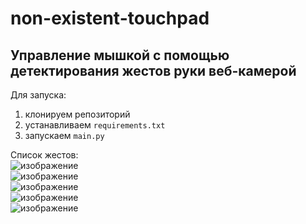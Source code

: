 # non-existent-touchpad
## Управление мышкой с помощью детектирования жестов руки веб-камерой
Для запуска:  
1) клонируем репозиторий
2) устанавливаем ```requirements.txt```
3) запускаем ```main.py```
  
Список жестов:  
![изображение](https://github.com/user-attachments/assets/77b425e1-8d8d-44ba-8296-de43905bda00)  
![изображение](https://github.com/user-attachments/assets/cab9bcba-bdfd-457c-879c-97f973e3839a)  
![изображение](https://github.com/user-attachments/assets/ca07f2a6-ebef-4b51-86d9-940227d35718)  
![изображение](https://github.com/user-attachments/assets/0e57f4eb-6f65-4671-9ab0-8514706db7c4)  
![изображение](https://github.com/user-attachments/assets/77d71492-2e63-4097-806d-7264e36a2460)  
